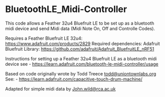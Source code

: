 # BluetoothLE_Midi-Controller

This code allows a Feather 32u4 Bluefruit LE to be set up as a bluetooth midi device and 
send Midi data (Midi Note On, Off and Controlle Codes).

Requires a Feather Bluefruit LE 32u4: https://www.adafruit.com/products/2829
Required dependencies: Adafruit Bluefruit Library: https://github.com/adafruit/Adafruit_BluefruitLE_nRF51

Instructions for setting up a Feather 32u4 Bluefruit LE as a bluetooth midi device see - https://learn.adafruit.com/bluetooth-le-midi-controller/usage

Based on code originally wrote by 
Todd Treece <todd@uniontownlabs.org> See: - https://learn.adafruit.com/capacitive-touch-drum-machine/

Adapted for simple midi data by John.wild@rca.ac.uk



